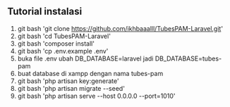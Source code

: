 ## Tutorial instalasi

1. git bash 'git clone https://github.com/ikhbaaalll/TubesPAM-Laravel.git'
2. git bash 'cd TubesPAM-Laravel'
3. git bash 'composer install'
4. git bash 'cp .env.example .env'
5. buka file .env ubah DB_DATABASE=laravel jadi DB_DATABASE=tubes-pam
6. buat database di xampp dengan nama tubes-pam
7. git bash 'php artisan key:generate'
8. git bash 'php artisan migrate --seed'
9. git bash 'php artisan serve --host 0.0.0.0 --port=1010'
